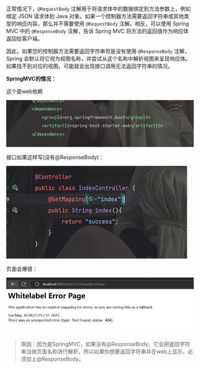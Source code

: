 正常情况下，`@RequestBody` 注解用于将请求体中的数据绑定到方法参数上，例如绑定 JSON 请求体到 Java 对象。如果一个控制器方法需要返回字符串或其他类型的响应内容，那么并不需要使用 `@RequestBody` 注解。相反，可以使用 Spring MVC 中的 `@ResponseBody` 注解，告诉 Spring MVC 将方法的返回值作为响应体返回给客户端。

因此，如果您的控制器方法需要返回字符串但是没有使用 `@ResponseBody` 注解，Spring 会默认将它视为视图名称，并尝试从这个名称中解析视图来呈现响应体。如果找不到对应的视图，可能就会出现接口调用无法返回字符串的情况。

**SpringMVC的情况：**

这个是web依赖

![image-20230530083143437](pages/image-20230530083143437.png)

接口如果这样写(没有@ResponseBody)：

![image-20230530083226167](pages/image-20230530083226167.png)

页面会爆错：

![image-20230530083309341](pages/image-20230530083309341.png)

> 原因：因为是SpringMVC，如果没有@ResponseBody，它会把返回字符串当做页面名称进行解析，所以如果你想要返回字符串并在web上显示，必须加上@ResponseBody。